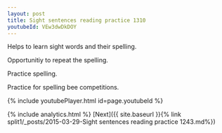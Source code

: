 ```yaml
---
layout: post
title: Sight sentences reading practice 1310
youtubeId: VEw3dwDkDOY
---
```

 
 
Helps to learn sight words and their spelling.

Opportunitiy to repeat the spelling. 

Practice spelling. 
 
Practice for spelling bee competitions. 
 
{% include youtubePlayer.html id=page.youtubeId %}
 
 
{% include analytics.html %} 
[Next]({{ site.baseurl }}{% link  split1/_posts/2015-03-29-Sight sentences reading practice 1243.md%})
 
